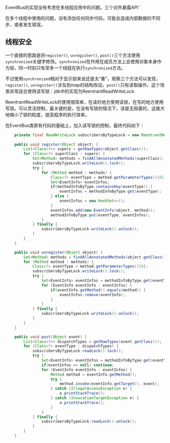 EventBus的实现没有考虑在多线程应用中的问题。三个对外暴露API``

在多个线程中使用的问题，没有添加任何同步代码，可能会造成内部数据的不同步，或者发生错误。

## 线程安全

一个直接的思路是将`register()`, `unregister()`, `post()`三个方法使用`synchronized`关键字修饰。`synchronized`在作用在成员方法上会使用对象本身作为锁，同一时刻只有至多一个线程在执行`synchronized`方法。

不过使用`synchronized`相对于显示锁来说还是太“重”，观察三个方法可以发现，`register()`, `unregister()`涉及到map的结构改动，`post()`只有读取操作。这个场景非常适合使用读写锁：jdk中的实现为ReentrantReadWriteLock

ReentrantReadWriteLock的使用很简单，在读的地方使用读锁，在写的地方使用写锁。可以灵活控制，最关键的是，在没有写锁的情况下，读是无阻塞的，这极大地缩小了锁的粒度，提高程序的执行效率。

在EventBus类原有代码的基础上，加入读写锁的控制，最终代码如下：

```java
    private final ReadWriteLock subscribersByTypeLock = new ReentrantReadWriteLock();
    
    public void register(Object object) {
        List<Class<?>> supers = getRawTypes(object.getClass());
        for (Class<?> superClazz : supers) {
            Set<Method> methods = findAllAnnotatedMethods(superClazz);
            subscribersByTypeLock.writeLock().lock();
            try {
                for (Method method : methods) {
                    Class<?> eventType = method.getParameterTypes()[0];
                    Set<EventInfo> eventInfos;
                    if(methodInfoByType.containsKey(eventType)) {
                        eventInfos = methodInfoByType.get(eventType);
                    } else {
                        eventInfos = new HashSet<>();
                    }
                    eventInfos.add(new EventInfo(object, method));
                    methodInfoByType.put(eventType, eventInfos);
                }
            } finally {
                subscribersByTypeLock.writeLock().unlock();
            }
        }
    }

    public void unregister(Object object) {
        Set<Method> methods = findAllAnnotatedMethods(object.getClass());
        for (Method method : methods) {
            Class<?> eventType = method.getParameterTypes()[0];
            subscribersByTypeLock.writeLock().lock();
            try {
                Set<EventInfo> eventInfos = methodInfoByType.get(eventType);
                for (EventInfo eventInfo : eventInfos) {
                    if(eventInfo.getMethod().equals(method)) {
                        eventInfos.remove(eventInfo);
                    }
                }
            } finally {
                subscribersByTypeLock.writeLock().unlock();
            }
        }
    }

    public void post(Object event) {
        List<Class<?>> dispatchTypes = getRawTypes(event.getClass());
        for (Class<?> eventType : dispatchTypes) {
            subscribersByTypeLock.readLock().lock();
            try {
                Set<EventInfo> eventInfos = methodInfoByType.get(eventType);
                if(eventInfos == null) continue;
                for (EventInfo eventInfo : eventInfos) {
                    Method method = eventInfo.getMethod();
                    try {
                        method.invoke(eventInfo.getTarget(), event);
                    } catch (IllegalAccessException e) {
                        e.printStackTrace();
                    } catch (InvocationTargetException e) {
                        e.printStackTrace();
                    }
                }
            } finally {
                subscribersByTypeLock.readLock().unlock();
            }
        }
    }
```